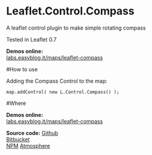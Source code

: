 Leaflet.Control.Compass
============

A leaflet control plugin to make simple rotating compass

Tested in Leaflet 0.7

**Demos online:**  
[labs.easyblog.it/maps/leaflet-compass](http://labs.easyblog.it/maps/leaflet-compass/)

#How to use

Adding the Compass Control to the map:

```
map.addControl( new L.Control.Compass() );

```

#Where

**Demos online:**  
[labs.easyblog.it/maps/leaflet-compass](http://labs.easyblog.it/maps/leaflet-compass/)

**Source code:**
[Github](https://github.com/stefanocudini/leaflet-compass)  
[Bitbucket](https://bitbucket.org/zakis_/leaflet-compass)  
[NPM](https://npmjs.org/package/leaflet-compass)
[Atmosphere](https://atmospherejs.com/package/leaflet-compass)
